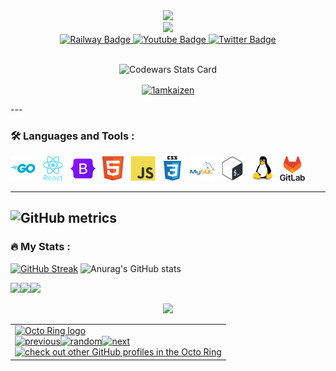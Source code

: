 


<div align="center">
  <img src="https://media.giphy.com/media/MAYZsYvGGEqryIAebN/giphy.gif" width="400px"/>
</div>


<!--![Header](./github-header-image.png)-->

<div id="header" align="center">

  <img src="https://media.giphy.com/media/M9gbBd9nbDrOTu1Mqx/giphy.gif" width="100"/>
</div>

<div id="badges" align="center">
  <a href="https://railway.app?referralCode=v-jhtw">
    <img src="https://img.shields.io/badge/Railway-blue?style=for-the-badge&logo=railway&logoColor=white" alt="Railway Badge"/>
  </a>
  <a href="https://replit.com/@1amkaizen">
    <img src="https://img.shields.io/badge/Replit-red?style=for-the-badge&logo=replit&logoColor=white" alt="Youtube Badge"/>
  </a>
  <a href="https://twitter.com/1amkaizen">
    <img src="https://img.shields.io/badge/Twitter-blue?style=for-the-badge&logo=twitter&logoColor=white" alt="Twitter Badge"/>
  </a>
 
</div>
<div align="center">
 <img  src="https://komarev.com/ghpvc/?username=1amkaizen&style=flat-square&color=blue" alt=""/>
</div>
<div align="center">
<p><img src="https://www.codewars.com/users/1amkaizen/badges/large" alt="Codewars Stats Card"></p>
</div>
<p align="center"> 
  <a href="https://www.buymeacoffee.com/1amkaiz3n"> <img align="center" src="https://cdn.buymeacoffee.com/buttons/v2/default-orange.png" height="50" width="210" alt="1amkaizen" /></a>
</p>
---

### :hammer_and_wrench: Languages and Tools :
<div>
  <img src="https://github.com/devicons/devicon/blob/master/icons/go/go-original-wordmark.svg" title="Golang" alt="Go" width="40" height="40"/>&nbsp;
  <img src="https://github.com/devicons/devicon/blob/master/icons/react/react-original-wordmark.svg" title="React" alt="React" width="40" height="40"/>&nbsp;
  <img src="https://github.com/devicons/devicon/blob/master/icons/bootstrap/bootstrap-original.svg" title="Bootstrap" alt="Bootstrap" width="40" height="40"/>&nbsp;
  <img src="https://github.com/devicons/devicon/blob/master/icons/html5/html5-original.svg" title="HTML5" alt="HTML" width="40" height="40"/>&nbsp;
  <img src="https://github.com/devicons/devicon/blob/master/icons/javascript/javascript-original.svg" title="JavaScript" alt="JavaScript" width="40" height="40"/>&nbsp;
  <img src="https://github.com/devicons/devicon/blob/master/icons/css3/css3-original-wordmark.svg" title="CSS3" alt="CSS3" width="40" height="40"/>&nbsp;
  <img src="https://github.com/devicons/devicon/blob/master/icons/mysql/mysql-original-wordmark.svg" title="MySQL"  alt="MySQL" width="40" height="40"/>&nbsp;
  <img src="https://github.com/devicons/devicon/blob/master/icons/bash/bash-plain.svg" title="Linux" alt="linux" width="40" height="40"/>&nbsp;
  <img src="https://github.com/devicons/devicon/blob/master/icons/linux/linux-original.svg" title="Github" alt="github" width="40" height="40"/>&nbsp;
  <img src="https://github.com/devicons/devicon/blob/master/icons/gitlab/gitlab-original-wordmark.svg" title="Gitlab" **alt="Gitlab" width="40" height="40"/>
</div>


---
![GitHub metrics](https://metrics.lecoq.io/1amkaizen)
---



### :fire: My Stats :
[![GitHub Streak](https://github-readme-streak-stats-pied.vercel.app?user=1amkaizen&theme=dark&background=000000)](https://git.io/streak-stats)
![Anurag's GitHub stats](https://github-readme-stats.vercel.app/api?username=1amkaizen&show_icons=true&theme=transparent)

![](http://github-profile-summary-cards.vercel.app/api/cards/repos-per-language?username=1amkaizen&theme=radical)![](http://github-profile-summary-cards.vercel.app/api/cards/productive-time?username=1amkaizen&theme=radical&utcOffset=8)![](http://github-profile-summary-cards.vercel.app/api/cards/stats?username=1amkaizen&theme=radical)


<p align="center"><img src="https://raw.githubusercontent.com/catppuccin/catppuccin/main/assets/footers/gray0_ctp_on_line.svg?sanitize=true" /></p>


<table><tbody><tr><td><a href="https://octo-ring.com/"><img src="https://octo-ring.com/static/img/widget/top.png" width="99%" alt="Octo Ring logo" align="top"></a><br><a href="https://octo-ring.com/p/1amkaizen/prev"><img src="https://octo-ring.com/static/img/widget/prev.png" width="33%" alt="previous" align="top" title="previous profile"></a><a href="https://octo-ring.com/p/1amkaizen/random"><img src="https://octo-ring.com/static/img/widget/random.png" width="33%" alt="random" align="top" title="random profile"></a><a href="https://octo-ring.com/p/1amkaizen/next"><img src="https://octo-ring.com/static/img/widget/next.png" width="33%" alt="next" align="top" title="next profile"></a><br><a href="https://octo-ring.com/"><img src="https://octo-ring.com/static/img/widget/bottom.png" width="99%" alt="check out other GitHub profiles in the Octo Ring" align="top"></a></td></tr></tbody></table>
